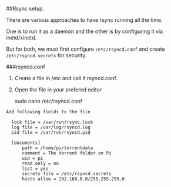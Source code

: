##Rsync setup.

 There are various approaches to have rsync running all the time.
 
 One is to run it as a daemon and the other is by configuring it via inetd/xinetd.
 
 But for both, we must first configure ```/etc/rsyncd.conf``` and create ```/etc/rsyncd.secrets``` for security.
 
 
###rsyncd.conf

  1. Create a file in /etc and call it rsyncd.conf.
  
  2. Open the file in your prefered editor
  
      sudo nano /etc/rsyncd.conf
      
    Add following fields to the file
    
      lock file = /var/run/rsync.lock
      log file = /var/log/rsyncd.log
      pid file = /var/run/rsyncd.pid

      [documents]
          path = /home/pi/torrentdata
          comment = The torrent folder on Pi
          uid = pi
          read only = no
          list = yes
          secrets file = /etc/rsyncd.secrets
          hosts allow = 192.168.0.0/255.255.255.0
